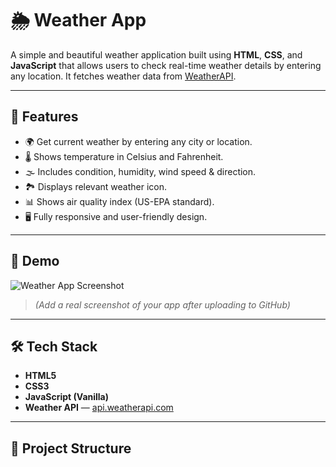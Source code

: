 # 🌦️ Weather App

A simple and beautiful weather application built using **HTML**, **CSS**, and **JavaScript** that allows users to check real-time weather details by entering any location. It fetches weather data from [WeatherAPI](https://www.weatherapi.com/).

---

## 🚀 Features

- 🌍 Get current weather by entering any city or location.
- 🌡️ Shows temperature in Celsius and Fahrenheit.
- 🌫️ Includes condition, humidity, wind speed & direction.
- 🏞️ Displays relevant weather icon.
- 📊 Shows air quality index (US-EPA standard).
- 🖥️ Fully responsive and user-friendly design.

---

## 📸 Demo

![Weather App Screenshot](https://user-images.githubusercontent.com/your-screenshot-url/weather-app-demo.png)

> *(Add a real screenshot of your app after uploading to GitHub)*

---

## 🛠️ Tech Stack

- **HTML5**
- **CSS3**
- **JavaScript (Vanilla)**
- **Weather API** — [api.weatherapi.com](https://www.weatherapi.com/)

---

## 📂 Project Structure

